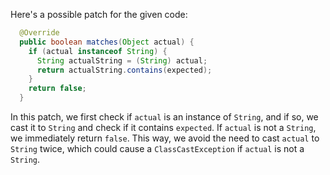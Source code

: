 Here's a possible patch for the given code:

```java
  @Override
  public boolean matches(Object actual) {
    if (actual instanceof String) {
      String actualString = (String) actual;
      return actualString.contains(expected);
    }
    return false;
  }
```

In this patch, we first check if `actual` is an instance of `String`, and if so, we cast it to `String` and check if it contains `expected`. If `actual` is not a `String`, we immediately return `false`. This way, we avoid the need to cast `actual` to `String` twice, which could cause a `ClassCastException` if `actual` is not a `String`.